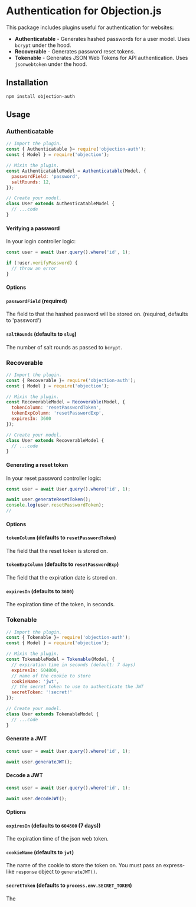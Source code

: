 # Authentication for Objection.js

This package includes plugins useful for authentication for websites:

- **Authenticatable** - Generates hashed passwords for a user model. Uses `bcrypt` under the hood.
- **Recoverable** - Generates password reset tokens.
- **Tokenable** - Generates JSON Web Tokens for API authentication. Uses `jsonwebtoken` under the hood.

## Installation
```
npm install objection-auth
```

## Usage

### Authenticatable

```js
// Import the plugin.
const { Authenticatable }= require('objection-auth');
const { Model } = require('objection');

// Mixin the plugin.
const AuthenticatableModel = Authenticatable(Model, {
  passwordField: 'password',
  saltRounds: 12,
});

// Create your model.
class User extends AuthenticatableModel {
  // ...code
}
```

#### Verifying a password

In your login controller logic:

```js
const user = await User.query().where('id', 1);

if (!user.verifyPassword) {
  // throw an error
}
```

#### Options
#### `passwordField` (required)
The field to that the hashed password will be stored on. (required, defaults to 'password')

#### `saltRounds` (defaults to `slug`)
The number of salt rounds as passed to `bcrypt`.

### Recoverable

```js
// Import the plugin.
const { Recoverable }= require('objection-auth');
const { Model } = require('objection');

// Mixin the plugin.
const RecoverableModel = Recoverable(Model, {
  tokenColumn: 'resetPasswordToken',
  tokenExpColumn: 'resetPasswordExp',
  expiresIn: 3600
});

// Create your model.
class User extends RecoverableModel {
  // ...code
}
```

#### Generating a reset token

In your reset password controller logic:

```js
const user = await User.query().where('id', 1);

await user.generateResetToken();
console.log(user.resetPasswordToken);
//
```

#### Options
#### `tokenColumn` (defaults to `resetPasswordToken`)
The field that the reset token is stored on.

#### `tokenExpColumn` (defaults to `resetPasswordExp`)
The field that the expiration date is stored on.

#### `expiresIn` (defaults to `3600`)
The expiration time of the token, in seconds.


### Tokenable

```js
// Import the plugin.
const { Tokenable }= require('objection-auth');
const { Model } = require('objection');

// Mixin the plugin.
const TokenableModel = Tokenable(Model, {
  // expiration time in seconds (default: 7 days)
  expiresIn: 604800,
  // name of the cookie to store
  cookieName: 'jwt',
  // the secret token to use to authenticate the JWT
  secretToken: '!secret!'
});

// Create your model.
class User extends TokenableModel {
  // ...code
}
```

#### Generate a JWT

```js
const user = await User.query().where('id', 1);

await user.generateJWT();
```

#### Decode a JWT

```js
const user = await User.query().where('id', 1);

await user.decodeJWT();
```

#### Options
#### `expiresIn` (defaults to `604800` (7 days))
The expiration time of the json web token.

#### `cookieName` (defaults to `jwt`)
The name of the cookie to store the token on. You must pass an express-like
`response` object to `generateJWT()`.

#### `secretToken` (defaults to `process.env.SECRET_TOKEN`)
The

